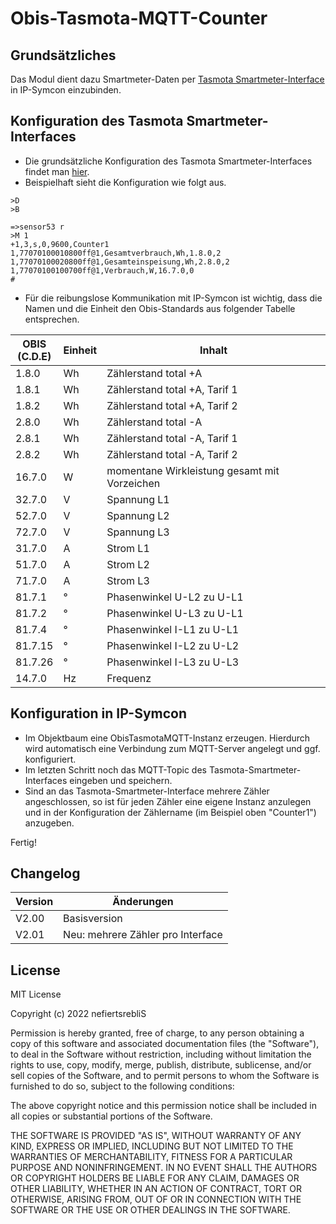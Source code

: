 # Obis-Tasmota-MQTT-Counter

## Grundsätzliches
Das Modul dient dazu Smartmeter-Daten per [Tasmota Smartmeter-Interface](https://tasmota.github.io/docs/Smart-Meter-Interface/) in IP-Symcon einzubinden. 

## Konfiguration des Tasmota Smartmeter-Interfaces

* Die grundsätzliche Konfiguration des Tasmota Smartmeter-Interfaces findet man [hier](https://tasmota.github.io/docs/Smart-Meter-Interface/). 
* Beispielhaft sieht die Konfiguration wie folgt aus.
```
>D
>B

=>sensor53 r
>M 1
+1,3,s,0,9600,Counter1
1,77070100010800ff@1,Gesamtverbrauch,Wh,1.8.0,2
1,77070100020800ff@1,Gesamteinspeisung,Wh,2.8.0,2
1,77070100100700ff@1,Verbrauch,W,16.7.0,0
#
```
* Für die reibungslose Kommunikation mit IP-Symcon ist wichtig, dass die Namen und die Einheit den Obis-Standards aus folgender Tabelle entsprechen.

|OBIS<br>(C.D.E)|Einheit|Inhalt|
|---------------|-------|------|
|1.8.0|Wh|Zählerstand total +A|
|1.8.1|Wh|Zählerstand total +A, Tarif 1|
|1.8.2|Wh|Zählerstand total +A, Tarif 2|
|2.8.0|Wh|Zählerstand total -A|
|2.8.1|Wh|Zählerstand total -A, Tarif 1|
|2.8.2|Wh|Zählerstand total -A, Tarif 2|
|16.7.0|W|momentane Wirkleistung gesamt mit Vorzeichen|
|32.7.0|V|Spannung L1|
|52.7.0|V|Spannung L2|
|72.7.0|V|Spannung L3|
|31.7.0|A|Strom L1|
|51.7.0|A|Strom L2|
|71.7.0|A|Strom L3|
|81.7.1|°|Phasenwinkel U-L2 zu U-L1|
|81.7.2|°|Phasenwinkel U-L3 zu U-L1|
|81.7.4|°|Phasenwinkel I-L1 zu U-L1|
|81.7.15|°|Phasenwinkel I-L2 zu U-L2|
|81.7.26|°|Phasenwinkel I-L3 zu U-L3|
|14.7.0|Hz|Frequenz|

## Konfiguration in IP-Symcon

* Im Objektbaum eine ObisTasmotaMQTT-Instanz erzeugen. Hierdurch wird automatisch eine  Verbindung zum MQTT-Server angelegt und ggf. konfiguriert.
* Im letzten Schritt noch das MQTT-Topic des Tasmota-Smartmeter-Interfaces eingeben und speichern.
* Sind an das Tasmota-Smartmeter-Interface mehrere Zähler angeschlossen, so ist für jeden Zähler eine eigene Instanz anzulegen und in der Konfiguration der Zählername (im Beispiel oben "Counter1") anzugeben.

Fertig!

## Changelog

| Version | Änderungen							                    |
| --------|---------------------------------------------------------|
| V2.00   | Basisversion					            	        |
| V2.01   | Neu: mehrere Zähler pro Interface            	        |

## License

MIT License

Copyright (c) 2022 nefiertsrebliS

Permission is hereby granted, free of charge, to any person obtaining a copy
of this software and associated documentation files (the "Software"), to deal
in the Software without restriction, including without limitation the rights
to use, copy, modify, merge, publish, distribute, sublicense, and/or sell
copies of the Software, and to permit persons to whom the Software is
furnished to do so, subject to the following conditions:

The above copyright notice and this permission notice shall be included in all
copies or substantial portions of the Software.

THE SOFTWARE IS PROVIDED "AS IS", WITHOUT WARRANTY OF ANY KIND, EXPRESS OR
IMPLIED, INCLUDING BUT NOT LIMITED TO THE WARRANTIES OF MERCHANTABILITY,
FITNESS FOR A PARTICULAR PURPOSE AND NONINFRINGEMENT. IN NO EVENT SHALL THE
AUTHORS OR COPYRIGHT HOLDERS BE LIABLE FOR ANY CLAIM, DAMAGES OR OTHER
LIABILITY, WHETHER IN AN ACTION OF CONTRACT, TORT OR OTHERWISE, ARISING FROM,
OUT OF OR IN CONNECTION WITH THE SOFTWARE OR THE USE OR OTHER DEALINGS IN THE
SOFTWARE.